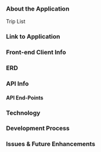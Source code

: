 ### About the Application

Trip List

### Link to Application

### Front-end Client Info

### ERD

### API Info

#### API End-Points

### Technology

### Development Process

### Issues & Future Enhancements
